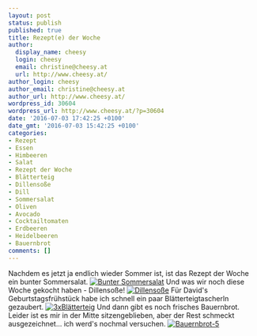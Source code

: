 ```yaml
---
layout: post
status: publish
published: true
title: Rezept(e) der Woche
author:
  display_name: cheesy
  login: cheesy
  email: christine@cheesy.at
  url: http://www.cheesy.at/
author_login: cheesy
author_email: christine@cheesy.at
author_url: http://www.cheesy.at/
wordpress_id: 30604
wordpress_url: http://www.cheesy.at/?p=30604
date: '2016-07-03 17:42:25 +0100'
date_gmt: '2016-07-03 15:42:25 +0100'
categories:
- Rezept
- Essen
- Himbeeren
- Salat
- Rezept der Woche
- Blätterteig
- Dillensoße
- Dill
- Sommersalat
- Oliven
- Avocado
- Cocktailtomaten
- Erdbeeren
- Heidelbeeren
- Bauernbrot
comments: []
---
```

Nachdem es jetzt ja endlich wieder Sommer ist, ist das Rezept der Woche ein bunter Sommersalat.
[![Bunter Sommersalat](http://www.cheesy.at/wp-content/uploads/Bunter-Sommersalat.jpg)](http://www.cheesy.at/rezepte/hauptspeisen/salate/bunter-sommersalat/)
Und was wir noch diese Woche gekocht haben - Dillensoße!
[![Dillensoße](http://www.cheesy.at/wp-content/uploads/Dillensoße.jpg)](http://www.cheesy.at/rezepte/hauptspeisen/gemuese/dillensosse/)
Für David's Geburtstagsfrühstück habe ich schnell ein paar Blätterteigtascherln gezaubert.
[![3xBlätterteig](http://www.cheesy.at/wp-content/uploads/3xBlätterteig.jpg)](http://www.cheesy.at/rezepte/baeckereien/3x-blatterteig/)
Und dann gibt es noch frisches Bauernbrot. Leider ist es mir in der Mitte sitzengeblieben, aber der Rest schmeckt ausgezeichnet... ich werd's nochmal versuchen.
[![Bauernbrot-5](http://www.cheesy.at/wp-content/uploads/Bauernbrot-5.jpg)](http://www.cheesy.at/rezepte/brot-backen/bauernbrot/)
